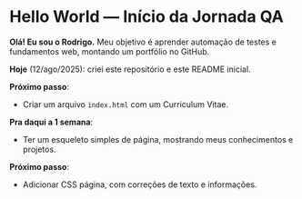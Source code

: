 # Hello World — Início da Jornada QA

**Olá! Eu sou o Rodrigo.**
Meu objetivo é aprender automação de testes e fundamentos web, montando um portfólio no GitHub.

**Hoje** (12/ago/2025): criei este repositório e este README inicial.

**Próximo passo**:
- Criar um arquivo `index.html` com um Curriculum Vitae.

**Pra daqui a 1 semana**:
- Ter um esqueleto simples de página, mostrando meus conhecimentos e projetos.

**Próximo passo**:
- Adicionar CSS página, com correções de texto e informações.